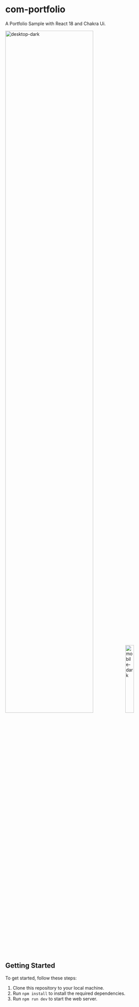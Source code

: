# com-portfolio

A Portfolio Sample with React 18 and Chakra Ui.

<p float=left>
<img width="74%" alt="desktop-dark" src="https://github.com/AungPhyoThant224/com-portfolio/assets/64633485/de0b69e2-6360-4dda-af6a-12d71e0b646b">
<img width="23.3%" alt="mobile-dark" src="https://github.com/AungPhyoThant224/com-portfolio/assets/64633485/d88bc9ae-89d1-4ed0-b517-1745d1a7b405">
</p>

## Getting Started

To get started, follow these steps:

1. Clone this repository to your local machine.
2. Run `npm install` to install the required dependencies.
3. Run `npm run dev` to start the web server.
